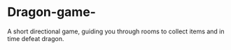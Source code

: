 # Dragon-game-
A short directional game, guiding you through rooms to collect items and in time defeat dragon. 
